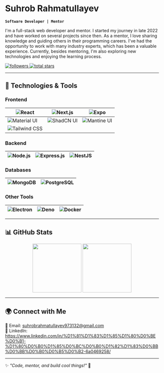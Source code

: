 # Suhrob Rahmatullayev  

**`Software Developer | Mentor`**  

I'm a full-stack web developer and mentor. I started my journey in late 2022 and have worked on several projects since then. As a mentor, I love sharing knowledge and guiding others in their programming careers. I've had the opportunity to work with many industry experts, which has been a valuable experience. Currently, besides mentoring, I'm also exploring new technologies and enjoying the learning process.  

<!-- Badges Section -->
<p align="left">
   <a href="https://github.com/Rakhsrb">
      <img alt="followers" title="Follow me on GitHub" src="https://custom-icon-badges.demolab.com/github/followers/Rakhsrb?color=236ad3&labelColor=1155ba&style=for-the-badge&logo=person-add&label=Follow&logoColor=white"/>
   </a>
   <a href="https://github.com/Rakhsrb?tab=repositories&sort=stargazers">
      <img alt="total stars" title="Total stars on GitHub" src="https://custom-icon-badges.demolab.com/github/stars/Rakhsrb?color=55960c&style=for-the-badge&labelColor=488207&logo=star"/>
   </a>
</p>  

---  

## 🚀 Technologies & Tools  

### **Frontend**  
| ![React](https://img.shields.io/badge/-React-222222?style=for-the-badge&logo=react) | ![Next.js](https://img.shields.io/badge/-Next.js-222222?style=for-the-badge&logo=nextdotjs) | ![Expo](https://img.shields.io/badge/-Expo-222222?style=for-the-badge&logo=expo) |  
|---|---|---|  
| ![Material UI](https://img.shields.io/badge/-Material%20UI-222222?style=for-the-badge&logo=mui) | ![ShadCN UI](https://img.shields.io/badge/-ShadCN-222222?style=for-the-badge) | ![Mantine UI](https://img.shields.io/badge/-Mantine-222222?style=for-the-badge) |  
| ![Tailwind CSS](https://img.shields.io/badge/-Tailwind%20CSS-222222?style=for-the-badge&logo=tailwindcss) |  |  |  

### **Backend**  
| ![Node.js](https://img.shields.io/badge/-Node.js-222222?style=for-the-badge&logo=node.js) | ![Express.js](https://img.shields.io/badge/-Express.js-222222?style=for-the-badge&logo=express) | ![NestJS](https://img.shields.io/badge/-NestJS-222222?style=for-the-badge&logo=nestjs) |  
|---|---|---|  

### **Databases**  
| ![MongoDB](https://img.shields.io/badge/-MongoDB-222222?style=for-the-badge&logo=mongodb) | ![PostgreSQL](https://img.shields.io/badge/-PostgreSQL-222222?style=for-the-badge&logo=postgresql) |  
|---|---|  

### **Other Tools**  
| ![Electron](https://img.shields.io/badge/-Electron-222222?style=for-the-badge&logo=electron) | ![Deno](https://img.shields.io/badge/-Deno-222222?style=for-the-badge&logo=deno) | ![Docker](https://img.shields.io/badge/-Docker-222222?style=for-the-badge&logo=docker) |  
|---|---|---|  


---  

## 📊 GitHub Stats  

<p align="center">
   <img src="https://github-readme-stats.vercel.app/api?username=Rakhsrb&show_icons=true&theme=tokyonight" height="160px" />
   <img src="https://github-readme-streak-stats.herokuapp.com/?user=Rakhsrb&theme=tokyonight" height="160px" />
</p>  

---

## 🌍 Connect with Me  
📧 Email: suhrobrahmatullayev973132@gmail.com  
💼 LinkedIn: https://www.linkedin.com/in/%D1%81%D1%83%D1%85%D1%80%D0%BE%D0%B1-%D1%80%D0%B0%D1%85%D0%BC%D0%B0%D1%82%D1%83%D0%BB%D0%BB%D0%B0%D0%B5%D0%B2-6a0469258/

---

✨ _"Code, mentor, and build cool things!"_ 🚀
